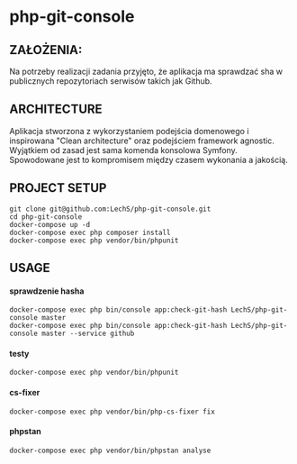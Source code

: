 # php-git-console

## ZAŁOŻENIA:
Na potrzeby realizacji zadania przyjęto, że aplikacja ma sprawdzać sha w publicznych repozytoriach serwisów takich jak Github.

## ARCHITECTURE
Aplikacja stworzona z wykorzystaniem podejścia domenowego i inspirowana "Clean architecture" 
oraz podejściem framework agnostic.
Wyjątkiem od zasad jest sama komenda konsolowa Symfony. Spowodowane jest to kompromisem między czasem wykonania a jakością. 

## PROJECT SETUP
```
git clone git@github.com:LechS/php-git-console.git
cd php-git-console
docker-compose up -d
docker-compose exec php composer install
docker-compose exec php vendor/bin/phpunit
```

## USAGE

#### sprawdzenie hasha
```
docker-compose exec php bin/console app:check-git-hash LechS/php-git-console master
docker-compose exec php bin/console app:check-git-hash LechS/php-git-console master --service github
```

#### testy
``docker-compose exec php vendor/bin/phpunit``

#### cs-fixer
``docker-compose exec php vendor/bin/php-cs-fixer fix``

#### phpstan
``docker-compose exec php vendor/bin/phpstan analyse``
